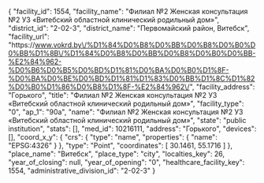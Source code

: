 {
    "facility_id": 1554,
    "facility_name": "Филиал №2 Женская консультация №2 УЗ «Витебский областной клинический родильный дом»",
    "district_id": "2-02-3",
    "district_name": "Первомайский район, Витебск",
    "facility_url": "https:\/\/www.vokrd.by\/%D1%84%D0%B8%D0%BB%D0%B8%D0%B0%D0%BB%D1%8B\/%D1%84%D0%B8%D0%BB%D0%B8%D0%B0%D0%BB-%E2%84%962-%D0%B6%D0%B5%D0%BD%D1%81%D0%BA%D0%B0%D1%8F-%D0%BA%D0%BE%D0%BD%D1%81%D1%83%D0%BB%D1%8C%D1%82%D0%B0%D1%86%D0%B8%D1%8F-%E2%84%962\/",
    "facility_address": "Горького",
    "title": "Филиал №2 Женская консультация №2 УЗ «Витебский областной клинический родильный дом»",
    "facility_type": "0",
    "ap_1": "90а",
    "name": "Филиал №2 Женская консультация №2 УЗ «Витебский областной клинический родильный дом»",
    "state": "public institution",
    "stats": [],
    "med_id": 10216111,
    "address": "Горького",
    "devices": [],
    "coord_x_y": {
        "crs": {
            "type": "name",
            "properties": {
                "name": "EPSG:4326"
            }
        },
        "type": "Point",
        "coordinates": [
            30.1461,
            55.1716
        ]
    },
    "place_name": "Витебск",
    "place_type": "city",
    "localties_key": 26,
    "year_of_closing": null,
    "year_of_opening": "0",
    "healthcare_facility_key": 1554,
    "administrative_division_id": "2-02-3"
}